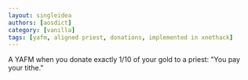 ```yaml
---
layout: singleidea
authors: [aosdict]
category: [vanilla]
tags: [yafm, aligned priest, donations, implemented in xnethack]
---
```

A YAFM when you donate exactly 1/10 of your gold to a priest: "You pay your tithe."
